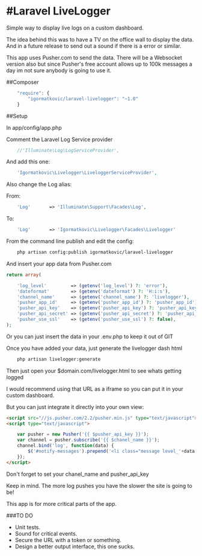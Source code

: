 #Laravel LiveLogger
==================================================

Simple way to display live logs on a custom dashboard.

The idea behind this was to have a TV on the office wall to display the data. And in a future release to send out a sound if there is a error or similar.

This app uses Pusher.com to send the data. There will be a Websocket version also but since Pusher's free account allows up to 100k messages a day im not sure anybody is going to use it.

##Composer

```js
    "require": {
		"igormatkovic/laravel-livelogger": "~1.0"
    }
```
##Setup

In app/config/app.php

Comment the Laravel Log Service provider

```php
    //'Illuminate\Log\LogServiceProvider',
```

And add this one:
```php
    'Igormatkovic\Livelogger\LiveloggerServiceProvider',
```


Also change the Log alias:

From: 
```php
    'Log'       => 'Illuminate\Support\Facades\Log',
```
To:
```php
    'Log'       => 'Igormatkovic\Livelogger\Facades\Livelogger'
```

From the command line publish and edit the config:

```bash
    php artisan config:publish igormatkovic/laravel-livelogger
```

And insert your app data from Pusher.com

```php
return array(

    'log_level'         => (getenv('log_level') ?: 'error'),
    'dateformat'        => (getenv('dateformat') ?: 'H:i:s'),
    'channel_name'      => (getenv('channel_name') ?: 'livelogger'),
    'pusher_app_id'     => (getenv('pusher_app_id') ?: 'pusher_app_id'),
    'pusher_api_key'    => (getenv('pusher_api_key') ?: 'pusher_api_key'),
    'pusher_api_secret' => (getenv('pusher_api_secret') ?: 'pusher_api_secret'),
    'pusher_use_ssl'    => (getenv('pusher_use_ssl') ?: false),
);
```
Or you can just insert the data in your .env.php to keep it out of GIT


Once you have added your data, just generate the livelogger dash html
```bash
    php artisan livelogger:generate
```



Then just open your $domain.com/livelogger.html to see whats getting logged

I would recommend using that URL as a iframe so you can put it in your custom dashboard.

But you can just integrate it directly into your own view:



```html
<script src="//js.pusher.com/2.2/pusher.min.js" type="text/javascript"></script>
<script type="text/javascript">

    var pusher = new Pusher('{{ $pusher_api_key }}');
    var channel = pusher.subscribe('{{ $chanel_name }}');
    channel.bind('log', function(data) {
        $('#notify-messages').prepend('<li class="message level_'+data.level+'">['+data.date+'] '+data.message+'</li>');
    });
</script>
```

Don't forget to set your chanel_name and pusher_api_key


Keep in mind. The more log pushes you have the slower the site is going to be! 

This app is for more critical parts of the app.


###TO DO
*   Unit tests.
*   Sound for critical events.
*   Secure the URL with a token or something.
*   Design a better output interface, this one sucks.





